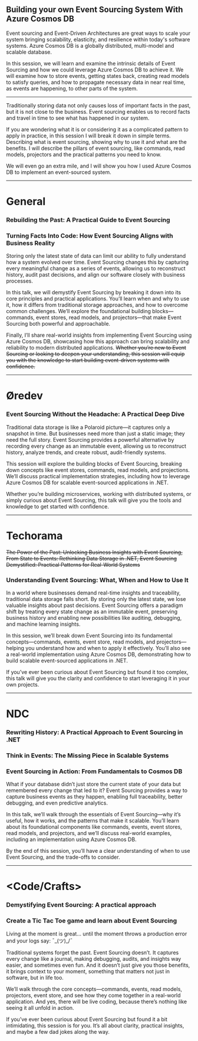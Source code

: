 ## Building your own Event Sourcing System With Azure Cosmos DB

Event sourcing and Event-Driven Architectures are great ways to scale your system bringing scalability, elasticity,
and resilience within today's software systems. Azure Cosmos DB is a globally distributed, multi-model and scalable
database.

In this session, we will learn and examine the intrinsic details of Event Sourcing and how we could leverage Azure
Cosmos DB to achieve it. We will examine how to store events, getting states back, creating read models to satisfy
queries, and how to propagate necessary data in near real time, as events are happening, to other parts of the system.


--- 

Traditionally storing data not only causes loss of important facts in the past, but it is not close to the business.
Event sourcing enables us to record facts and travel in time to see what has happened in our system.

If you are wondering what it is or considering it as a complicated pattern to apply in practice, in this session I will
break it down in simple terms. Describing what is event sourcing, showing why to use it and what are the benefits. I
will describe the pillars of event sourcing, like commands, read models, projectors and the practical patterns you need
to know.

We will even go an extra mile, and I will show you how I used Azure Cosmos DB to implement an event-sourced system.


---

# General

### Rebuilding the Past: A Practical Guide to Event Sourcing

### Turning Facts Into Code: How Event Sourcing Aligns with Business Reality

Storing only the latest state of data can limit our ability to fully understand how a system evolved over time. Event
Sourcing changes this by capturing every meaningful change as a series of events, allowing us to reconstruct history,
audit past decisions, and align our software closely with business processes.

In this talk, we will demystify Event Sourcing by breaking it down into its core principles and practical applications.
You’ll learn when and why to use it, how it differs from traditional storage approaches, and how to overcome common
challenges. We’ll explore the foundational building blocks—commands, event stores, read models, and projectors—that make
Event Sourcing both powerful and approachable.

Finally, I’ll share real-world insights from implementing Event Sourcing using Azure Cosmos DB, showcasing how this
approach can bring scalability and reliability to modern distributed applications. ~~Whether you’re new to Event
Sourcing
or looking to deepen your understanding, this session will equip you with the knowledge to start building event-driven
systems with confidence.~~

---

# Øredev

### Event Sourcing Without the Headache: A Practical Deep Dive

Traditional data storage is like a Polaroid picture—it captures only a snapshot in time. But businesses need more than
just a static image; they need the full story. Event Sourcing provides a powerful alternative by recording every change
as an immutable event, allowing us to reconstruct history, analyze trends, and create robust, audit-friendly systems.

This session will explore the building blocks of Event Sourcing, breaking down concepts like event stores, commands,
read models, and projections. We’ll discuss practical implementation strategies, including how to leverage Azure Cosmos
DB for scalable event-sourced applications in .NET.

Whether you’re building microservices, working with distributed systems, or simply curious about Event Sourcing, this
talk will give you the tools and knowledge to get started with confidence.

---

# Techorama

~~The Power of the Past: Unlocking Business Insights with Event Sourcing, From State to Events: Rethinking Data Storage
in .NET, Event Sourcing Demystified: Practical Patterns for Real-World Systems~~

### Understanding Event Sourcing: What, When and How to Use It

In a world where businesses demand real-time insights and traceability, traditional data storage falls short. By storing
only the latest state, we lose valuable insights about past decisions. Event Sourcing offers a paradigm shift by
treating every state change as an immutable event, preserving business history and enabling new possibilities like
auditing, debugging, and machine learning insights.

In this session, we’ll break down Event Sourcing into its fundamental concepts—commands, events, event store, read
models, and
projectors—helping you understand how and when to apply it effectively. You’ll also see a real-world implementation
using Azure Cosmos DB, demonstrating how to build scalable event-sourced applications in .NET.

If you’ve ever been curious about Event Sourcing but found it too complex, this talk will give you the clarity and
confidence to start leveraging it in your own projects.


--- 

# NDC

### Rewriting History: A Practical Approach to Event Sourcing in .NET

### Think in Events: The Missing Piece in Scalable Systems

### Event Sourcing in Action: From Fundamentals to Cosmos DB

What if your database didn’t just store the current state of your data but remembered every change that led to it? Event
Sourcing provides a way to capture business events as they happen, enabling full traceability, better debugging, and
even predictive analytics.

In this talk, we’ll walk through the essentials of Event Sourcing—why it’s useful, how it works, and the patterns that
make it scalable. You’ll learn about its foundational components like commands, events, event stores, read models, and
projectors, and we’ll discuss real-world examples, including an implementation using Azure Cosmos DB.

By the end of this session, you’ll have a clear understanding of when to use Event Sourcing, and the trade-offs to
consider.


---

# <Code/Crafts>

### Demystifying Event Sourcing: A practical approach
### Create a Tic Tac Toe game and learn about Event Sourcing

Living at the moment is great... until the moment throws a production error and your logs say: ¯\_(ツ)_/¯

Traditional systems forget the past. Event Sourcing doesn’t. It captures every change like a journal, making debugging,
audits, and insights way easier, and sometimes even fun. And it doesn’t just give you those benefits, it brings context to
your moment, something that matters not just in software, but in life too.

We’ll walk through the core concepts—commands, events, read models, projectors, event store, and see how they come
together in a real-world application. And yes, there will be live coding, because there’s nothing like seeing it all
unfold in action.

If you’ve ever been curious about Event Sourcing but found it a bit intimidating, this session is for you. It’s all
about clarity, practical insights, and maybe a few dad jokes along the way.
